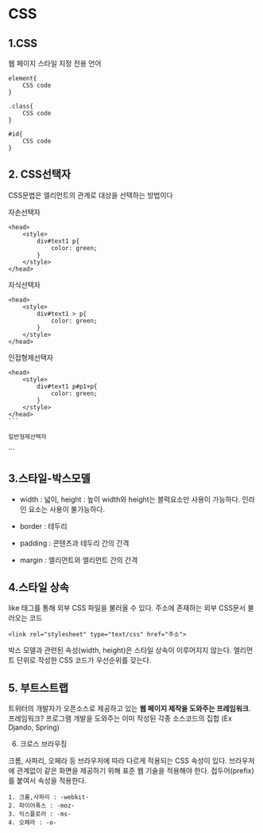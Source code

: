 # CSS

## 1.CSS
웹 페이지 스타일 지정 전용 언어
```
element{
    CSS code
}
```
```
.class{
    CSS code
}
```
```
#id{
    CSS code
}
```

## 2. CSS선택자  
CSS문법은 엘리먼트의 관계로 대상을 선택하는 방법이다

자손선택자
```
<head>
    <style>
        div#text1 p{
            color: green;                
        }
    </style>
</head>
```
자식선택자
```
<head>
    <style>
        div#text1 > p{
            color: green;                
        }
    </style>
</head>
```

인접형제선택자
````
<head>
    <style>
        div#text1 p#p1+p{
            color: green;                
        }
    </style>
</head>
```

일반형제선택자
````
<head>
    <style>
        div#text1 p#p1~p{
            color: green;                
        }
    </style>
</head>
```

## 3.스타일-박스모델
- width : 넓이,  height : 높이
  width와 height는 블럭요소만 사용이 가능하다. 인라인 요소는 사용이 불가능하다.

- border : 테두리
- padding : 콘텐츠과 테두리 간의 간격
- margin : 엘리먼트와 엘리먼트 간의 간격 


## 4.스타일 상속
like 태그를 통해 외부 CSS 파일을 불러올 수 있다.
주소에 존재하는 외부 CSS문서 불러오는 코드
```
<link rel="stylesheet" type="text/css" href="주소">
```
박스 모델과 관련된 속성(width, height)은 스타일 상속이 이루어지지 않는다.
엘리먼트 단위로 작성한 CSS 코드가 우선순위를 갖는다. 

## 5. 부트스트랩
트위터의 개발자가 오픈소스로 제공하고 있는 **웹 페이지 제작을 도와주는 프레임워크**.
프레임워크? 프로그램 개발을 도와주는 이미 작성된 각종 소스코드의 집합 (Ex Djando, Spring)

6. 크로스 브라우징

크롬, 사파리, 오페라 등 브라우저에 따라 다르게 적용되는 CSS 속성이 있다.
브라우저에 관계없이 같은 화면을 제공하기 위해 표준 웹 기술을 적용해야 한다.
접두어(prefix)를 붙여서 속성을 적용한다.
```
1. 크롬,사파리 : -webkit- 
2. 파이어폭스 : -moz-
3. 익스플로러 : -ms-
4. 오페라 : -o-
```


